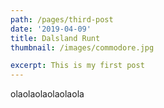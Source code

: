```yaml
---
path: /pages/third-post
date: '2019-04-09'
title: Dalsland Runt
thumbnail: /images/commodore.jpg

excerpt: This is my first post
---
```


olaolaolaolaolaola
